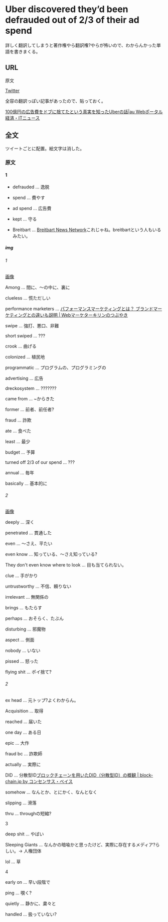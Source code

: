 # Uber discovered they’d been defrauded out of 2/3 of their ad spend

詳しく翻訳してしまうと著作権やら翻訳権?やらが怖いので、わからんかった単語を書きまくる。

## URL

原文

[Twitter](https://twitter.com/nandoodles/status/1345774768746852353)

全容の翻訳っぽい記事があったので、貼っておく。

[100億円の広告費をドブに捨てたという真実を知ったUberの話|au Webポータル経済・ITニュース](https://article.auone.jp/detail/1/3/7/48_7_r_20210104_1609736612838187)

## 全文

ツイートごとに配置。絵文字は消した。

### 原文

#### 1

* defrauded ... 逸脱

* spend ... 費やす

* ad spend ... 広告費

* kept ... 守る

* Breitbart ... [Breitbart News Network](https://www.breitbart.com/)これじゃね。breitbartという人もいるみたい。

##### img

###### 1

[画像](https://pbs.twimg.com/media/Eq0nBLHW4AEa0ci?format=jpg&name=large)

Among ... 間に、〜の中に、裏に

clueless ... 慌ただしい

performance marketers ... [パフォーマンスマーケティングとは？ ブランドマーケティングとの違いも説明 | Webマーケターキリンのつぶやき](https://webkirin.info/web-marketing/3602/#:~:text=%E3%83%91%E3%83%95%E3%82%A9%E3%83%BC%E3%83%9E%E3%83%B3%E3%82%B9%E3%83%9E%E3%83%BC%E3%82%B1%E3%83%86%E3%82%A3%E3%83%B3%E3%82%B0%E3%81%A8%E3%81%AF%E3%80%81%E3%83%87%E3%82%B8%E3%82%BF%E3%83%AB,%E3%83%9E%E3%83%BC%E3%82%B1%E3%83%86%E3%82%A3%E3%83%B3%E3%82%B0%E6%89%8B%E6%B3%95%E3%82%92%E6%8C%87%E3%81%97%E3%81%BE%E3%81%99%E3%80%82)

swipe ... 強打、悪口、非難

short swiped ... ???

crook ... 曲げる

colonized ... 植民地

programmatic ... プログラムの、プログラミングの

advertising ... 広告

dreckosystem ... ???????

came from ... ~からきた

former ... 前者、前任者?

fraud ... 詐欺

ate ... 食べた

least ... 最少

budget ... 予算

turned off 2/3 of our spend ... ???

annual ... 毎年

basically ... 基本的に

###### 2

[画像](https://pbs.twimg.com/media/Eq0nBKyW4AAJ4Wt?format=jpg&name=medium)

deeply ... 深く

penetrated ... 貫通した

even ... 〜さえ、平たい

even know ... 知っている、〜さえ知っている?

They don't even know where to look ... 目も当てられない。

clue ... 手がかり

untrustworthy ... 不信、頼りない

irrelevant ... 無関係の

brings ... もたらす

perhaps ... おそらく、たぶん

disturbing ... 邪魔物

aspect ... 側面

nobody ... いない

pissed ... 怒った

flying shit ... ポイ捨て?

###### 2

ex head ... 元トップ?よくわからん。

Acquisition ... 取得

reached ... 届いた

one day ... ある日

epic ... 大作

fraud bc ... 詐欺師

actually ... 実際に

DID ... 分散型ID[ブロックチェーンを用いたDID（分散型ID）の概観 | block-chain.jp by コンセンサス・ベイス](https://block-chain.jp/business/did-overview-1/)

somehow ... なんとか、とにかく、なんとなく

slipping ... 滑落

thru ... throughの短縮?

3

deep shit ... やばい

Sleeping Giants ... なんかの暗喩かと思ったけど、実際に存在するメディア?らしい。-> 人権団体

lol ... 草

4

early on ... 早い段階で

ping ... 覗く?

quietly ... 静かに、粛々と

handled ... 扱っていない?
